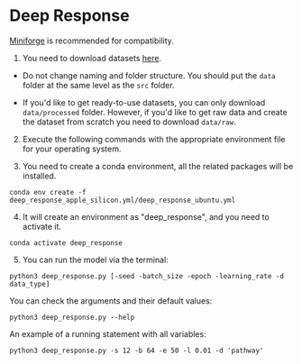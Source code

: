 # Deep Response

[Miniforge](https://github.com/conda-forge/miniforge) is recommended for compatibility.

1. You need to download datasets [here](https://drive.google.com/drive/folders/1xfcCyPMVGzhtBxrfv3VtTyCqsOG9oRQk?usp=sharing).

* Do not change naming and folder structure. You should put the ```data``` folder at the same level as the ```src``` folder.

* If you'd like to get ready-to-use datasets, you can only download ```data/processed``` folder. However, if you'd like to get raw data and create the dataset from scratch you need to download ```data/raw```.

2. Execute the following commands with the appropriate environment file for your operating system. 

3. You need to create a conda environment, all the related packages will be installed.

```
conda env create -f deep_response_apple_silicon.yml/deep_response_ubuntu.yml
```

4. It will create an environment as "deep_response", and you need to activate it.
```
conda activate deep_response
```
5. You can run the model via the terminal:
```
python3 deep_response.py [-seed -batch_size -epoch -learning_rate -d data_type]
```
You can check the arguments and their default values:
```
python3 deep_response.py --help
```
An example of a running statement with all variables:
```
python3 deep_response.py -s 12 -b 64 -e 50 -l 0.01 -d 'pathway'
```
